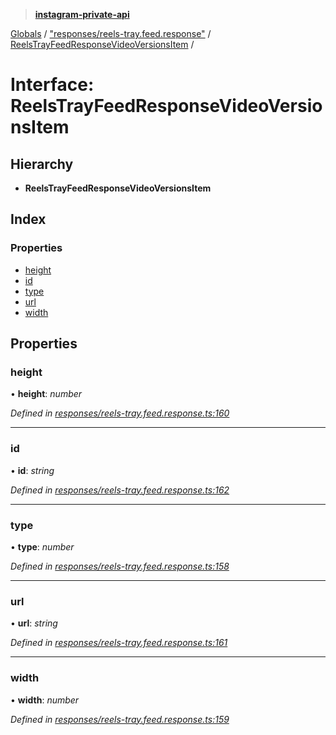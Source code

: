 > **[instagram-private-api](../README.md)**

[Globals](../README.md) / ["responses/reels-tray.feed.response"](../modules/_responses_reels_tray_feed_response_.md) / [ReelsTrayFeedResponseVideoVersionsItem](_responses_reels_tray_feed_response_.reelstrayfeedresponsevideoversionsitem.md) /

# Interface: ReelsTrayFeedResponseVideoVersionsItem

## Hierarchy

- **ReelsTrayFeedResponseVideoVersionsItem**

## Index

### Properties

- [height](_responses_reels_tray_feed_response_.reelstrayfeedresponsevideoversionsitem.md#height)
- [id](_responses_reels_tray_feed_response_.reelstrayfeedresponsevideoversionsitem.md#id)
- [type](_responses_reels_tray_feed_response_.reelstrayfeedresponsevideoversionsitem.md#type)
- [url](_responses_reels_tray_feed_response_.reelstrayfeedresponsevideoversionsitem.md#url)
- [width](_responses_reels_tray_feed_response_.reelstrayfeedresponsevideoversionsitem.md#width)

## Properties

### height

• **height**: _number_

_Defined in [responses/reels-tray.feed.response.ts:160](https://github.com/realinstadude/instagram-private-api/blob/4ae8fec/src/responses/reels-tray.feed.response.ts#L160)_

---

### id

• **id**: _string_

_Defined in [responses/reels-tray.feed.response.ts:162](https://github.com/realinstadude/instagram-private-api/blob/4ae8fec/src/responses/reels-tray.feed.response.ts#L162)_

---

### type

• **type**: _number_

_Defined in [responses/reels-tray.feed.response.ts:158](https://github.com/realinstadude/instagram-private-api/blob/4ae8fec/src/responses/reels-tray.feed.response.ts#L158)_

---

### url

• **url**: _string_

_Defined in [responses/reels-tray.feed.response.ts:161](https://github.com/realinstadude/instagram-private-api/blob/4ae8fec/src/responses/reels-tray.feed.response.ts#L161)_

---

### width

• **width**: _number_

_Defined in [responses/reels-tray.feed.response.ts:159](https://github.com/realinstadude/instagram-private-api/blob/4ae8fec/src/responses/reels-tray.feed.response.ts#L159)_
